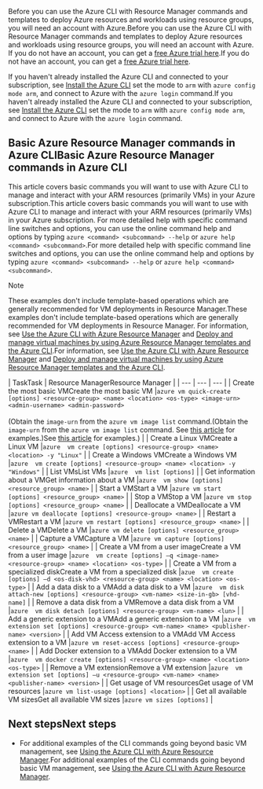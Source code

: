 <span data-ttu-id="12e4a-101">Before you can use the Azure CLI with Resource Manager commands and templates to deploy Azure resources and workloads using resource groups, you will need an account with Azure.</span><span class="sxs-lookup"><span data-stu-id="12e4a-101">Before you can use the Azure CLI with Resource Manager commands and templates to deploy Azure resources and workloads using resource groups, you will need an account with Azure.</span></span> <span data-ttu-id="12e4a-102">If you do not have an account, you can get a [free Azure trial here](https://azure.microsoft.com/pricing/free-trial/).</span><span class="sxs-lookup"><span data-stu-id="12e4a-102">If you do not have an account, you can get a [free Azure trial here](https://azure.microsoft.com/pricing/free-trial/).</span></span>

<span data-ttu-id="12e4a-103">If you haven't already installed the Azure CLI and connected to your subscription, see [Install the Azure CLI](../articles/cli-install-nodejs.md) set the mode to `arm` with `azure config mode arm`, and connect to Azure with the `azure login` command.</span><span class="sxs-lookup"><span data-stu-id="12e4a-103">If you haven't already installed the Azure CLI and connected to your subscription, see [Install the Azure CLI](../articles/cli-install-nodejs.md) set the mode to `arm` with `azure config mode arm`, and connect to Azure with the `azure login` command.</span></span>

## <a name="basic-azure-resource-manager-commands-in-azure-cli"></a><span data-ttu-id="12e4a-104">Basic Azure Resource Manager commands in Azure CLI</span><span class="sxs-lookup"><span data-stu-id="12e4a-104">Basic Azure Resource Manager commands in Azure CLI</span></span>
<span data-ttu-id="12e4a-105">This article covers basic commands you will want to use with Azure CLI to manage and interact with your ARM resources (primarily VMs) in your Azure subscription.</span><span class="sxs-lookup"><span data-stu-id="12e4a-105">This article covers basic commands you will want to use with Azure CLI to manage and interact with your ARM resources (primarily VMs) in your Azure subscription.</span></span>  <span data-ttu-id="12e4a-106">For more detailed help with specific command line switches and options, you can use the online command help and options by typing `azure <command> <subcommand> --help` or `azure help <command> <subcommand>`.</span><span class="sxs-lookup"><span data-stu-id="12e4a-106">For more detailed help with specific command line switches and options, you can use the online command help and options by typing `azure <command> <subcommand> --help` or `azure help <command> <subcommand>`.</span></span>

> [!NOTE]
> <span data-ttu-id="12e4a-107">These examples don't include template-based operations which are generally recommended for VM deployments in Resource Manager.</span><span class="sxs-lookup"><span data-stu-id="12e4a-107">These examples don't include template-based operations which are generally recommended for VM deployments in Resource Manager.</span></span> <span data-ttu-id="12e4a-108">For information, see [Use the Azure CLI with Azure Resource Manager](../articles/xplat-cli-azure-resource-manager.md) and [Deploy and manage virtual machines by using Azure Resource Manager templates and the Azure CLI](../articles/virtual-machines/linux/cli-deploy-templates.md?toc=%2fazure%2fvirtual-machines%2flinux%2ftoc.json).</span><span class="sxs-lookup"><span data-stu-id="12e4a-108">For information, see [Use the Azure CLI with Azure Resource Manager](../articles/xplat-cli-azure-resource-manager.md) and [Deploy and manage virtual machines by using Azure Resource Manager templates and the Azure CLI](../articles/virtual-machines/linux/cli-deploy-templates.md?toc=%2fazure%2fvirtual-machines%2flinux%2ftoc.json).</span></span>
> 
> 

| <span data-ttu-id="12e4a-109">Task</span><span class="sxs-lookup"><span data-stu-id="12e4a-109">Task</span></span> | <span data-ttu-id="12e4a-110">Resource Manager</span><span class="sxs-lookup"><span data-stu-id="12e4a-110">Resource Manager</span></span> |
| --- | --- | --- |
| <span data-ttu-id="12e4a-111">Create the most basic VM</span><span class="sxs-lookup"><span data-stu-id="12e4a-111">Create the most basic VM</span></span> |`azure vm quick-create [options] <resource-group> <name> <location> <os-type> <image-urn> <admin-username> <admin-password>`<br/><br/><span data-ttu-id="12e4a-112">(Obtain the `image-urn` from the `azure vm image list` command.</span><span class="sxs-lookup"><span data-stu-id="12e4a-112">(Obtain the `image-urn` from the `azure vm image list` command.</span></span> <span data-ttu-id="12e4a-113">See [this article](../articles/virtual-machines/linux/cli-ps-findimage.md?toc=%2fazure%2fvirtual-machines%2flinux%2ftoc.json) for examples.)</span><span class="sxs-lookup"><span data-stu-id="12e4a-113">See [this article](../articles/virtual-machines/linux/cli-ps-findimage.md?toc=%2fazure%2fvirtual-machines%2flinux%2ftoc.json) for examples.)</span></span> |
| <span data-ttu-id="12e4a-114">Create a Linux VM</span><span class="sxs-lookup"><span data-stu-id="12e4a-114">Create a Linux VM</span></span> |`azure  vm create [options] <resource-group> <name> <location> -y "Linux"` |
| <span data-ttu-id="12e4a-115">Create a Windows VM</span><span class="sxs-lookup"><span data-stu-id="12e4a-115">Create a Windows VM</span></span> |`azure  vm create [options] <resource-group> <name> <location> -y "Windows"` |
| <span data-ttu-id="12e4a-116">List VMs</span><span class="sxs-lookup"><span data-stu-id="12e4a-116">List VMs</span></span> |`azure  vm list [options]` |
| <span data-ttu-id="12e4a-117">Get information about a VM</span><span class="sxs-lookup"><span data-stu-id="12e4a-117">Get information about a VM</span></span> |`azure  vm show [options] <resource_group> <name>` |
| <span data-ttu-id="12e4a-118">Start a VM</span><span class="sxs-lookup"><span data-stu-id="12e4a-118">Start a VM</span></span> |`azure vm start [options] <resource_group> <name>` |
| <span data-ttu-id="12e4a-119">Stop a VM</span><span class="sxs-lookup"><span data-stu-id="12e4a-119">Stop a VM</span></span> |`azure vm stop [options] <resource_group> <name>` |
| <span data-ttu-id="12e4a-120">Deallocate a VM</span><span class="sxs-lookup"><span data-stu-id="12e4a-120">Deallocate a VM</span></span> |`azure vm deallocate [options] <resource-group> <name>` |
| <span data-ttu-id="12e4a-121">Restart a VM</span><span class="sxs-lookup"><span data-stu-id="12e4a-121">Restart a VM</span></span> |`azure vm restart [options] <resource_group> <name>` |
| <span data-ttu-id="12e4a-122">Delete a VM</span><span class="sxs-lookup"><span data-stu-id="12e4a-122">Delete a VM</span></span> |`azure vm delete [options] <resource_group> <name>` |
| <span data-ttu-id="12e4a-123">Capture a VM</span><span class="sxs-lookup"><span data-stu-id="12e4a-123">Capture a VM</span></span> |`azure vm capture [options] <resource_group> <name>` |
| <span data-ttu-id="12e4a-124">Create a VM from a user image</span><span class="sxs-lookup"><span data-stu-id="12e4a-124">Create a VM from a user image</span></span> |`azure  vm create [options] –q <image-name> <resource-group> <name> <location> <os-type>` |
| <span data-ttu-id="12e4a-125">Create a VM from a specialized disk</span><span class="sxs-lookup"><span data-stu-id="12e4a-125">Create a VM from a specialized disk</span></span> |`azue  vm create [options] –d <os-disk-vhd> <resource-group> <name> <location> <os-type>` |
| <span data-ttu-id="12e4a-126">Add a data disk to a VM</span><span class="sxs-lookup"><span data-stu-id="12e4a-126">Add a data disk to a VM</span></span> |`azure  vm disk attach-new [options] <resource-group> <vm-name> <size-in-gb> [vhd-name]` |
| <span data-ttu-id="12e4a-127">Remove a data disk from a VM</span><span class="sxs-lookup"><span data-stu-id="12e4a-127">Remove a data disk from a VM</span></span> |`azure  vm disk detach [options] <resource-group> <vm-name> <lun>` |
| <span data-ttu-id="12e4a-128">Add a generic extension to a VM</span><span class="sxs-lookup"><span data-stu-id="12e4a-128">Add a generic extension to a VM</span></span> |`azure  vm extension set [options] <resource-group> <vm-name> <name> <publisher-name> <version>` |
| <span data-ttu-id="12e4a-129">Add VM Access extension to a VM</span><span class="sxs-lookup"><span data-stu-id="12e4a-129">Add VM Access extension to a VM</span></span> |`azure vm reset-access [options] <resource-group> <name>` |
| <span data-ttu-id="12e4a-130">Add Docker extension to a VM</span><span class="sxs-lookup"><span data-stu-id="12e4a-130">Add Docker extension to a VM</span></span> |`azure  vm docker create [options] <resource-group> <name> <location> <os-type>` |
| <span data-ttu-id="12e4a-131">Remove a VM extension</span><span class="sxs-lookup"><span data-stu-id="12e4a-131">Remove a VM extension</span></span> |`azure  vm extension set [options] –u <resource-group> <vm-name> <name> <publisher-name> <version>` |
| <span data-ttu-id="12e4a-132">Get usage of VM resources</span><span class="sxs-lookup"><span data-stu-id="12e4a-132">Get usage of VM resources</span></span> |`azure vm list-usage [options] <location>` |
| <span data-ttu-id="12e4a-133">Get all available VM sizes</span><span class="sxs-lookup"><span data-stu-id="12e4a-133">Get all available VM sizes</span></span> |`azure vm sizes [options]` |

## <a name="next-steps"></a><span data-ttu-id="12e4a-134">Next steps</span><span class="sxs-lookup"><span data-stu-id="12e4a-134">Next steps</span></span>
* <span data-ttu-id="12e4a-135">For additional examples of the CLI commands going beyond basic VM management, see [Using the Azure CLI with Azure Resource Manager](../articles/virtual-machines/azure-cli-arm-commands.md).</span><span class="sxs-lookup"><span data-stu-id="12e4a-135">For additional examples of the CLI commands going beyond basic VM management, see [Using the Azure CLI with Azure Resource Manager](../articles/virtual-machines/azure-cli-arm-commands.md).</span></span>

